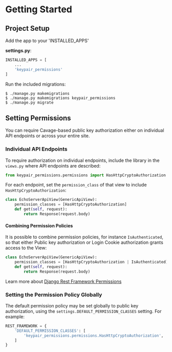 # Getting Started

## Project Setup

Add the app to your 'INSTALLED_APPS'

**settings.py**:
```python
INSTALLED_APPS = [
	...
	'keypair_permissions'
]
```

Run the included migrations:

```
$ ./manage.py makemigrations
$ ./manage.py makemigrations keypair_permissions
$ ./manage.py migrate
```

## Setting Permissions

You can require Cavage-based public key authorization either on individual API endpoints or across your entire site.

### Individual API Endpoints

To require authorization on individual endpoints, include the library in the `views.py` where API endpoints are described:

```python
from keypair_permissions.permissions import HasHttpCryptoAuthorization
```

For each endpoint, set the `permission_class` of that view to include `HasHttpCryptoAuthorization`:

```python
class EchoServerApiView(GenericApiView):
    permission_classes = [HasHttpCryptoAuthorization]
    def get(self, request):
        return Response(request.body)
```


#### Combining Permission Policies

It is possible to combine permission policies, for instance `IsAuthenticated`, so that either Public key authorization or Login Cookie authorization grants access to the View:


```python
class EchoServerApiView(GenericApiView):
    permission_classes = [HasHttpCryptoAuthorization | IsAuthenticated]
    def get(self, request):
        return Response(request.body)
```

Learn more about [Django Rest Framework Permissions](https://www.django-rest-framework.org/api-guide/permissions/)

### Setting the Permission Policy Globally

The default permission policy may be set globally to public key authorization, using the `settings.DEFAULT_PERMISSION_CLASSES` setting. For example:

```python
REST_FRAMEWORK = {
    'DEFAULT_PERMISSION_CLASSES': [
        'keypair_permissions.permissions.HasHttpCryptoAuthorization',
    ]
}
```
